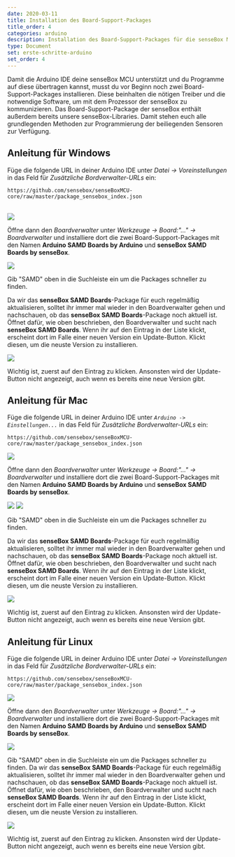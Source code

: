 ```yaml
---
date: 2020-03-11
title: Installation des Board-Support-Packages
title_order: 4
categories: arduino
description: Installation des Board-Support-Packages für die senseBox MCU
type: Document
set: erste-schritte-arduino
set_order: 4
---
```


<div class="description">Damit die Arduino IDE deine senseBox MCU unterstützt und du Programme auf diese übertragen kannst, musst du vor Beginn noch zwei Board-Support-Packages installieren. Diese beinhalten die nötigen Treiber und die notwendige Software, um mit dem Prozessor der senseBox zu kommunizieren. Das Board-Support-Package der senseBox enthält außerdem bereits unsere senseBox-Libraries. Damit stehen euch alle grundlegenden Methoden zur Programmierung der beiliegenden Sensoren zur Verfügung.</div>



## Anleitung für Windows
Füge die folgende URL in deiner Arduino IDE unter *Datei -> Voreinstellungen* in das Feld für *Zusätzliche Bordverwalter-URLs* ein:
```
https://github.com/sensebox/senseBoxMCU-core/raw/master/package_sensebox_index.json
```
<br>

<img src="https://github.com/sensebox/resources/raw/master/gitbook_pictures/ardu/Ardu1.png">


Öffne dann den *Boardverwalter* unter *Werkzeuge -> Board:"..." -> Boardverwalter* und installiere dort die zwei Board-Support-Packages mit den Namen **Arduino SAMD Boards by Arduino** und **senseBox SAMD Boards by senseBox**.

<img src="https://github.com/sensebox/resources/raw/master/gitbook_pictures/ardu/Ardu2.png">


  Gib "SAMD" oben in die Suchleiste ein um die Packages schneller zu finden.


Da wir das **senseBox SAMD Boards**-Package für euch regelmäßig aktualisieren, solltet ihr immer mal wieder in den Boardverwalter gehen und nachschauen, ob das **senseBox SAMD Boards**-Package noch aktuell ist. Öffnet dafür, wie oben beschrieben, den Boardverwalter und sucht nach **senseBox SAMD Boards**. Wenn ihr auf den Eintrag in der Liste klickt, erscheint dort im Falle einer neuen Version ein Update-Button. Klickt diesen, um die neuste Version zu installieren. 


<img src="https://github.com/sensebox/resources/raw/master/gitbook_pictures/ardu/update-b-s-p.png">

  Wichtig ist, zuerst auf den Eintrag zu klicken. Ansonsten wird der Update-Button nicht angezeigt, auch wenn es bereits eine neue Version gibt.



## Anleitung für Mac
Füge die folgende URL in deiner Arduino IDE unter *`Arduino -> Einstellungen...`* in das Feld für *Zusätzliche Bordverwalter-URLs* ein:
```
https://github.com/sensebox/senseBoxMCU-core/raw/master/package_sensebox_index.json
```

<img src="https://github.com/sensebox/resources/raw/master/gitbook_pictures/ardu/ardu_mac.png">


Öffne dann den *Boardverwalter* unter *Werkzeuge -> Board:"..." -> Boardverwalter* und installiere dort die zwei Board-Support-Packages mit den Namen **Arduino SAMD Boards by Arduino** und **senseBox SAMD Boards by senseBox**.


<img src="https://github.com/sensebox/resources/raw/master/gitbook_pictures/ardu/ardu3_mac.png">


<img src="https://github.com/sensebox/resources/raw/master/gitbook_pictures/ardu/ardu2_mac.png">



  Gib "SAMD" oben in die Suchleiste ein um die Packages schneller zu finden.


Da wir das **senseBox SAMD Boards**-Package für euch regelmäßig aktualisieren, solltet ihr immer mal wieder in den Boardverwalter gehen und nachschauen, ob das **senseBox SAMD Boards**-Package noch aktuell ist. Öffnet dafür, wie oben beschrieben, den Boardverwalter und sucht nach **senseBox SAMD Boards**. Wenn ihr auf den Eintrag in der Liste klickt, erscheint dort im Falle einer neuen Version ein Update-Button. Klickt diesen, um die neuste Version zu installieren. 


<img src="https://github.com/sensebox/resources/raw/master/gitbook_pictures/ardu/ardu_update_mac.png">


  Wichtig ist, zuerst auf den Eintrag zu klicken. Ansonsten wird der Update-Button nicht angezeigt, auch wenn es bereits eine neue Version gibt.



## Anleitung für Linux
Füge die folgende URL in deiner Arduino IDE unter *Datei -> Voreinstellungen* in das Feld für *Zusätzliche Bordverwalter-URLs* ein:
```
https://github.com/sensebox/senseBoxMCU-core/raw/master/package_sensebox_index.json
```

<img src="https://github.com/sensebox/resources/raw/master/gitbook_pictures/ardu/Ardu1.png">

Öffne dann den *Boardverwalter* unter *Werkzeuge -> Board:"..." -> Boardverwalter* und installiere dort die zwei Board-Support-Packages mit den Namen **Arduino SAMD Boards by Arduino** und **senseBox SAMD Boards by senseBox**.

<img src="https://github.com/sensebox/resources/raw/master/gitbook_pictures/ardu/Ardu2.png">

Gib "SAMD" oben in die Suchleiste ein um die Packages schneller zu finden.
Da wir das **senseBox SAMD Boards**-Package für euch regelmäßig aktualisieren, solltet ihr immer mal wieder in den Boardverwalter gehen und nachschauen, ob das **senseBox SAMD Boards**-Package noch aktuell ist. Öffnet dafür, wie oben beschrieben, den Boardverwalter und sucht nach **senseBox SAMD Boards**. Wenn ihr auf den Eintrag in der Liste klickt, erscheint dort im Falle einer neuen Version ein Update-Button. Klickt diesen, um die neuste Version zu installieren. 


<img src="https://github.com/sensebox/resources/raw/master/gitbook_pictures/ardu/update-b-s-p.png">

Wichtig ist, zuerst auf den Eintrag zu klicken. Ansonsten wird der Update-Button nicht angezeigt, auch wenn es bereits eine neue Version gibt.



